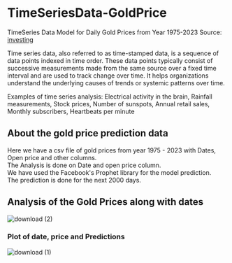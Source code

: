 # TimeSeriesData-GoldPrice
TimeSeries Data Model for Daily Gold Prices from Year 1975-2023
Source: [investing]([url](https://in.investing.com/commodities/gold-historical-data?))

Time series data, also referred to as time-stamped data, is a sequence of data points indexed in time order.
These data points typically consist of successive measurements made from the same source over a fixed time interval and are used to track change over time.
It helps organizations understand the underlying causes of trends or systemic patterns over time.

Examples of time series analysis:
Electrical activity in the brain, Rainfall measurements, Stock prices, Number of sunspots, Annual retail sales, Monthly subscribers, Heartbeats per minute

## About the gold price prediction data
<div>Here we have a csv file of gold prices from year 1975 - 2023 with Dates, Open price and other columns.</div>
<div>The Analysis is done on Date and open price column.</div>
<div>We have used the Facebook's Prophet library for the model prediction.</div>
<div>The prediction is done for the next 2000 days. </div>

## Analysis of the Gold Prices along with dates

![download (2)](https://github.com/AvantiBuche/TimeSeriesData-GoldPrice/assets/127451991/4c761510-7fdb-443c-a94d-52fad56dad79)

### Plot of date, price and Predictions

![download (1)](https://github.com/AvantiBuche/TimeSeriesData-GoldPrice/assets/127451991/8f7b0abe-f8bf-4601-a5b1-051decb268d6)

